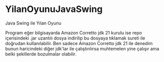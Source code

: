 # YilanOyunuJavaSwing
Java Swing ile Yılan Oyunu

Program eğer bilgisayarda Amazon Corretto jdk 21 kurulu ise repo içerisindeki 
.jar uzantılı dosya indirilip bu dosyaya tıklamak sureti ile doğrudan kullanılabilir.
Ben sadece Amazon Corretto jdk 21 ile denedim bunun haricindeki diğer jdk'lar ile çalıştırılırsa 
muhtemelen yine çalışır ama belki şekillerde bozulmalar olabilir.
